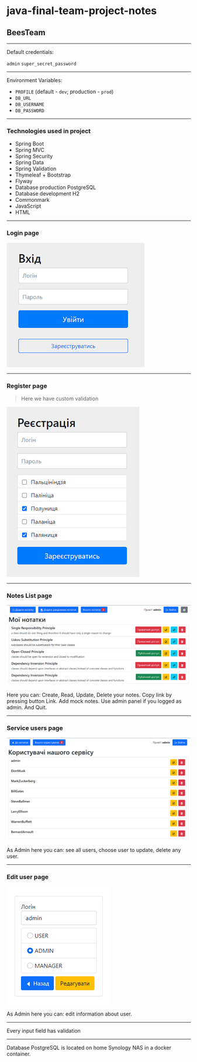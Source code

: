 # java-final-team-project-notes

## BeesTeam

---

Default credentials:

`admin` `super_secret_password`

---

Environment Variables:

- `PROFILE` (default - `dev`; production - `prod`)
- `DB_URL`
- `DB_USERNAME`
- `DB_PASSWORD`

---

### Technologies used in project

- Spring Boot
- Spring MVC
- Spring Security
- Spring Data
- Spring Validation
- Thymeleaf + Bootstrap
- Flyway
- Database production PostgreSQL
- Database development H2
- Commonmark
- JavaScript
- HTML

---

### Login page

![login](./imgs_for_readme/login.png)

---

### Register page

>Here  we have custom validation

![register](./imgs_for_readme/register.png)

---

### Notes List page

![notes list](./imgs_for_readme/notes-page.png)

Here you can: Create, Read, Update, Delete your notes. Copy link by pressing button Link.
Add mock notes. Use admin panel if you logged as admin. And Quit.

---

### Service users page

![admin](./imgs_for_readme/admin.png)

As Admin here you can: see all users, choose user to update, delete any user.

---

### Edit user page

![edit user](./imgs_for_readme/edit%20user%20page.png)

As Admin here you can: edit information about user.

---

Every input field has validation

---

Database PostgreSQL is located on home Synology NAS in a docker container.
